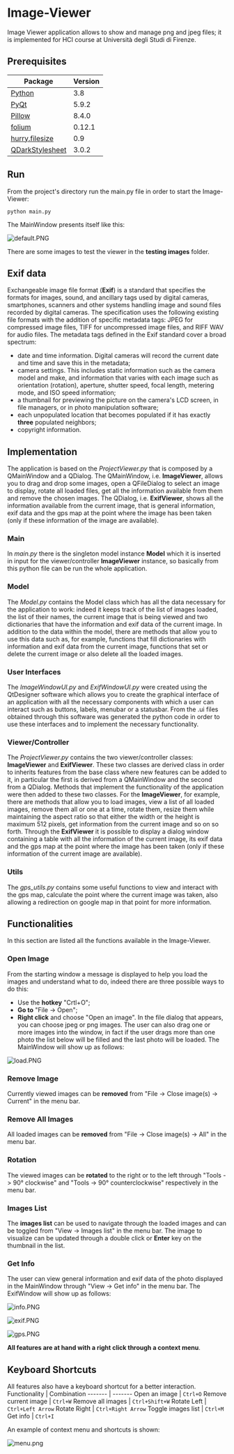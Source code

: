 # Image-Viewer
Image Viewer application allows to show and manage png and jpeg files; it is implemented for HCI course at Università degli Studi di Firenze.

## Prerequisites
Package | Version
------- | -------
[Python](https://www.python.org) | 3.8
[PyQt](https://www.riverbankcomputing.com/software/pyqt/download5) | 5.9.2
[Pillow](http://pillow.readthedocs.io/en/latest/index.html) | 8.4.0
[folium](https://pypi.org/project/folium) | 0.12.1
[hurry.filesize](https://pypi.org/project/hurry.filesize) | 0.9
[QDarkStylesheet](https://pypi.org/project/QDarkStyle) | 3.0.2

## Run
From the project's directory run the main.py file in order to start the Image-Viewer:
```
python main.py
```

The MainWindow presents itself like this:


![default.PNG](screen/default.PNG)

There are some images to test the viewer in the **testing images** folder.

## Exif data
Exchangeable image file format (**Exif**) is a standard that specifies the formats for images, sound, and ancillary tags used by digital cameras, smartphones, scanners and other systems handling image and sound files recorded by digital cameras. 
The specification uses the following existing file formats with the addition of specific metadata tags: JPEG for compressed image files, TIFF for uncompressed image files, and RIFF WAV for audio files.
The metadata tags defined in the Exif standard cover a broad spectrum:
 - date and time information. Digital cameras will record the current date and time and save this in the metadata;
 - camera settings. This includes static information such as the camera model and make, and information that varies with each image such as orientation (rotation), aperture, shutter speed, focal length, metering mode, and ISO speed information;
 - a thumbnail for previewing the picture on the camera's LCD screen, in file managers, or in photo manipulation software;
 - each unpopulated location that becomes populated if it has exactly **three** populated neighbors;
 - copyright information.

## Implementation
The application is based on the *ProjectViewer.py* that is composed by a QMainWindow and a QDialog. The QMainWindow, i.e. **ImageViewer**, allows you to drag and drop some images, open a QFileDialog to select an image to display, rotate all loaded files, get all the information available from them and remove the chosen images. 
The QDialog, i.e. **ExifViewer**, shows all the information available from the current image, that is general information, exif data and the gps map at the point where the image has been taken (only if these information of the image are available).

### Main
In *main.py* there is the singleton model instance **Model** which it is inserted in input for the viewer/controller **ImageViewer** instance, so basically from this python file can be run the whole application.

### Model
The *Model.py* contains the Model class which has all the data necessary for the application to work: indeed it keeps track of the list of images loaded, the list of their names, the current image that is being viewed and two dictionaries that have the information and exif data of the current image.
In addition to the data within the model, there are methods that allow you to use this data such as, for example, functions that fill dictionaries with information and exif data from the current image, functions that set or delete the current image or also delete all the loaded images.

### User Interfaces
The *ImageWindowUI.py* and *ExifWindowUI.py* were created using the QtDesigner software which allows you to create the graphical interface of an application with all the necessary components with which a user can interact such as buttons, labels, menubar or a statusbar.
From the .ui files obtained through this software was generated the python code in order to use these interfaces and to implement the necessary functionality.

### Viewer/Controller
The *ProjectViewer.py* contains the two viewer/controller classes: **ImageViewer** and **ExifViewer**. These two classes are derived class in order to inherits features from the base class where new features can be added to it, in particular the first is derived from a QMainWindow and the second from a QDialog. Methods that implement the functionality of the application were then added to these two classes. For the **ImageViewer**, for example, there are methods that allow you to load images, view a list of all loaded images, remove them all or one at a time, rotate them, resize them while maintaining the aspect ratio so that either the width or the height is maximum 512 pixels, get information from the current image and so on so forth. Through the **ExifViewer** it is possible to display a dialog window containing a table with all the information of the current image, its exif data and the gps map at the point where the image has been taken (only if these information of the current image are available).

### Utils
The *gps_utils.py* contains some useful functions to view and interact with the gps map, calculate the point where the current image was taken, also allowing a redirection on google map in that point for more information.

## Functionalities
In this section are listed all the functions available in the Image-Viewer.

### Open Image
From the starting window a message is displayed to help you load the images and understand what to do, indeed there are three possible ways to do this:
* Use the **hotkey** "Crtl+O";
* **Go to** "File -> Open";
* **Right click** and choose "Open an image".
In the file dialog that appears, you can choose jpeg or png images.
The user can also drag one or more images into the window, in fact if the user drags more than one photo the list below will be filled and the last photo will be loaded.
The MainWindow will show up as follows:


![load.PNG](screen/load.PNG)

### Remove Image
Currently viewed images can be **removed** from "File -> Close image(s) -> Current" in the menu bar.

### Remove All Images
All loaded images can be **removed** from "File -> Close image(s) -> All" in the menu bar.

### Rotation
The viewed images can be **rotated** to the right or to the left through "Tools -> 90° clockwise" and "Tools -> 90° counterclockwise" respectively in the menu bar.

### Images List
The **images list** can be used to navigate through the loaded images and can be toggled from "View -> Images list" in the menu bar.
The image to visualize can be updated through a double click or **Enter** key on the thumbnail in the list.

### Get Info
The user can view general information and exif data of the photo displayed in the MainWindow through "View -> Get info" in the menu bar.
The ExifWindow will show up as follows:


![info.PNG](screen/info.PNG)


![exif.PNG](screen/exif.PNG)


![gps.PNG](screen/gps.PNG)

**All features are at hand with a right click through a context menu**.

## Keyboard Shortcuts
All features also have a keyboard shortcut for a better interaction.
Functionality | Combination
------- | -------
Open an image | `Ctrl+O`
Remove current image | `Ctrl+W`
Remove all images | `Ctrl+Shift+W`
Rotate Left | `Ctrl+Left Arrow`
Rotate Right | `Ctrl+Right Arrow`
Toggle images list | `Ctrl+M`
Get info | `Ctrl+I`

An example of context menu and shortcuts is shown:


![menu.png](screen/menu.png)
